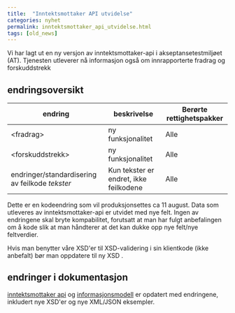 ```yaml
---
title:  "Inntektsmottaker API utvidelse"
categories: nyhet
permalink: inntektsmottaker_api_utvidelse.html
tags: [old_news]
---
```


Vi har lagt ut en ny versjon av inntektsmottaker-api i akseptansetestmiljøet (AT). Tjenesten utleverer nå informasjon også om innrapporterte fradrag og forskuddstrekk

## endringsoversikt

|  endring | beskrivelse | Berørte rettighetspakker |
|----------|------------------|------------------|
| &lt;fradrag&gt; | ny funksjonalitet| Alle |
| &lt;forskuddstrekk&gt; | ny funksjonalitet | Alle |
| endringer/standardisering av feilkode *tekster* | Kun tekster er endret, ikke feilkodene | Alle |

Dette er en kodeendring som vil produksjonsettes ca 11 august. Data som utleveres av inntektsmottaker-api er utvidet med nye felt. 
Ingen av endringene skal bryte kompabilitet, forutsatt at man har fulgt anbefalingen om å kode slik at man håndterer at det kan dukke opp nye felt/nye feltverdier.

Hvis man benytter våre XSD'er til XSD-validering i sin klientkode (ikke anbefalt) bør man oppdatere til ny XSD . 


## endringer i dokumentasjon

[inntektsmottaker api](reference_inntektsmottaker) og [informasjonsmodell](data_inntektsmottaker) er opdatert med endringene, inkludert nye XSD'er og nye XML/JSON eksempler.

